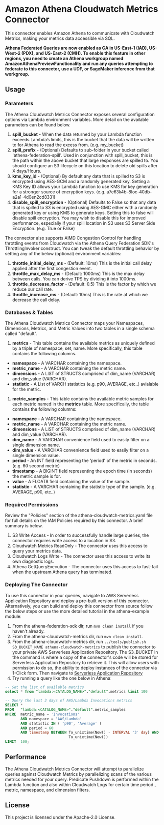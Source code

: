# Amazon Athena Cloudwatch Metrics Connector

This connector enables Amazon Athena to communicate with Cloudwatch Metrics, making your metrics data accessible via SQL. 

**Athena Federated Queries are now enabled as GA in US-East-1 (IAD), US-West-2 (PDX), and US-East-2 (CMH). To enable this feature in other regions, you need to create an Athena workgroup named AmazonAthenaPreviewFunctionality and run any queries attempting to federate to this connector, use a UDF, or SageMaker inference from that workgroup.**

## Usage

### Parameters

The Athena Cloudwatch Metrics Connector exposes several configuration options via Lambda environment variables. More detail on the available parameters can be found below.

1. **spill_bucket** - When the data returned by your Lambda function exceeds Lambda’s limits, this is the bucket that the data will be written to for Athena to read the excess from. (e.g. my_bucket)
2. **spill_prefix** - (Optional) Defaults to sub-folder in your bucket called 'athena-federation-spill'. Used in conjunction with spill_bucket, this is the path within the above bucket that large responses are spilled to. You should configure an S3 lifecycle on this location to delete old spills after X days/Hours.
3. **kms_key_id** - (Optional) By default any data that is spilled to S3 is encrypted using AES-GCM and a randomly generated key. Setting a KMS Key ID allows your Lambda function to use KMS for key generation for a stronger source of encryption keys. (e.g. a7e63k4b-8loc-40db-a2a1-4d0en2cd8331)
4. **disable_spill_encryption** - (Optional) Defaults to False so that any data that is spilled to S3 is encrypted using AES-GMC either with a randomly generated key or using KMS to generate keys. Setting this to false will disable spill encryption. You may wish to disable this for improved performance, especially if your spill location in S3 uses S3 Server Side Encryption. (e.g. True or False)

The connector also supports AIMD Congestion Control for handling throttling events from Cloudwatch via the Athena Query Federation SDK's ThrottlingInvoker construct. You can tweak the default throttling behavior by setting any of the below (optional) environment variables:

1. **throttle_initial_delay_ms** - (Default: 10ms) This is the initial call delay applied after the first congestion event.
1. **throttle_max_delay_ms** - (Default: 1000ms) This is the max delay between calls. You can derive TPS by dividing it into 1000ms.
1. **throttle_decrease_factor** - (Default: 0.5) This is the factor by which we reduce our call rate.
1. **throttle_increase_ms** - (Default: 10ms) This is the rate at which we decrease the call delay.


### Databases & Tables

The Athena Cloudwatch Metrics Connector maps your Namespaces, Dimensions, Metrics, and Metric Values into two tables in a single schema called "default".

1. **metrics** - This table contains the available metrics as uniquely defined by a triple of namespace, set<dimension>, name. More specifically, this table contains the following columns.

  * **namespace** - A VARCHAR containing the namespace.
  * **metric_name** - A VARCHAR containing the metric name.
  * **dimensions** - A LIST of STRUCTS comprised of dim_name (VARCHAR) and dim_value (VARCHAR).
  * **statistic** - A List of VARCH statistics (e.g. p90, AVERAGE, etc..) avialable for the metric. 

1. **metric_samples** - This table contains the available metric samples for each metric named in the **metrics** table. More specifically, the table contains the following columns:
  * **namespace** - A VARCHAR containing the namespace.
  * **metric_name** - A VARCHAR containing the metric name.
  * **dimensions** - A LIST of STRUCTS comprised of dim_name (VARCHAR) and dim_value (VARCHAR).
  * **dim_name** - A VARCHAR convenience field used to easily filter on a single dimension name.
  * **dim_value** - A VARCHAR convenience field used to easily filter on a single dimension value.
  * **period** - An INT field representing the 'period' of the metric in seconds. (e.g. 60 second metric)
  * **timestamp** - A BIGINT field representing the epoch time (in seconds) the metric sample is for.
  * **value** - A FLOAT8 field containing the value of the sample.
  * **statistic** - A VARCHAR containing the statistic type of the sample. (e.g. AVERAGE, p90, etc..)

### Required Permissions

Review the "Policies" section of the athena-cloudwatch-metrics.yaml file for full details on the IAM Policies required by this connector. A brief summary is below.

1. S3 Write Access - In order to successfully handle large queries, the connector requires write access to a location in S3. 
2. Cloudwatch Metrics ReadOnly - The connector uses this access to query your metrics data.
2. Cloudwatch Logs Write - The connector uses this access to write its own diagnostic logs.
1. Athena GetQueryExecution - The connector uses this access to fast-fail when the upstream Athena query has terminated.

### Deploying The Connector

To use this connector in your queries, navigate to AWS Serverless Application Repository and deploy a pre-built version of this connector. Alternatively, you can build and deploy this connector from source follow the below steps or use the more detailed tutorial in the athena-example module:

1. From the athena-federation-sdk dir, run `mvn clean install` if you haven't already.
2. From the athena-cloudwatch-metrics dir, run `mvn clean install`.
3. From the athena-cloudwatch-metrics dir, run  `../tools/publish.sh S3_BUCKET_NAME athena-cloudwatch-metrics` to publish the connector to your private AWS Serverless Application Repository. The S3_BUCKET in the command is where a copy of the connector's code will be stored for Serverless Application Repository to retrieve it. This will allow users with permission to do so, the ability to deploy instances of the connector via 1-Click form. Then navigate to [Serverless Application Repository](https://aws.amazon.com/serverless/serverlessrepo)
4. Try running a query like the one below in Athena: 
```sql
-- Get the list of available metrics
select * from "lambda:<CATALOG_NAME>"."default".metrics limit 100

-- Query the last 3 days of AWS/Lambda Invocations metrics
SELECT * 
FROM   "lambda:<CATALOG_NAME>"."default".metric_samples 
WHERE  metric_name = 'Invocations' 
       AND namespace = 'AWS/Lambda' 
       AND statistic IN ( 'p90', 'Average' ) 
       AND period = 60 
       AND timestamp BETWEEN To_unixtime(Now() - INTERVAL '3' day) AND 
                             To_unixtime(Now()) 
LIMIT  100; 
```

## Performance

The Athena Cloudwatch Metrics Connector will attempt to parallelize queries against Cloudwatch Metrics by parallelizing scans of the various metrics needed for your query. Predicate Pushdown is performed within the Lambda function and also within Cloudwatch Logs for certain time period , metric, namespace, and dimension filters.

## License

This project is licensed under the Apache-2.0 License.
